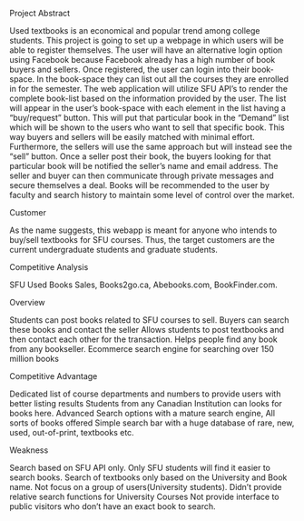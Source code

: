 Project Abstract

Used textbooks is an economical and popular trend among college students. This project is going to set up a webpage in which users will be able to register themselves. The user will have an alternative login option using Facebook because Facebook already has a high number of book buyers and sellers. Once registered, the user can login into their book-space. In the book-space they can list out all the courses they are enrolled in for the semester. The web application will utilize SFU API’s to render the complete book-list based on the information provided by the user. The list will appear in the user’s book-space with each element in the list having a “buy/request” button. This will put that particular book in the “Demand” list which will be shown to the users who want to sell that specific book. This way buyers and sellers will be easily matched with minimal effort. Furthermore, the sellers will use the same approach but will instead see the “sell” button. Once a seller post their book, the buyers looking for that particular book will be notified the seller’s name and email address. The seller and buyer can then communicate through private messages and secure themselves a deal. Books will be recommended to the user by faculty and search history to maintain some level of control over the market. 

Customer

As the name suggests, this webapp is meant for anyone who intends to buy/sell textbooks for SFU courses. Thus, the target customers are the current undergraduate students and graduate students. 
	
Competitive Analysis

SFU Used Books Sales, 
Books2go.ca, 
Abebooks.com, 
BookFinder.com.

Overview

Students can post books related to SFU courses to sell. Buyers can search these books and contact the seller
Allows students to post textbooks and then contact each other for the transaction.
Helps people find any book from any bookseller. 
Ecommerce search engine for searching over 150 million books

Competitive Advantage

Dedicated list of course departments and numbers to provide users with better listing results
Students from any Canadian Institution can looks for books here.
Advanced Search options with a mature search engine, All sorts of books offered
Simple search bar with a huge database of rare, new, used, out-of-print, textbooks etc.

Weakness

Search based on SFU API only. Only SFU students will find it easier to search books.
Search of textbooks only based on the University and Book name.
Not focus on a group of users(University students). Didn’t provide relative search functions for University Courses
Not provide interface to public visitors who don’t have an exact book to search.  

